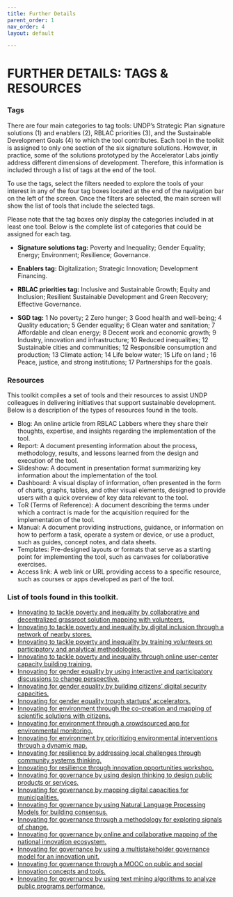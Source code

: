 ```yaml
---
title: Further Details
parent_order: 1
nav_order: 4
layout: default

---
```


# FURTHER DETAILS: TAGS & RESOURCES

### Tags

There are four main categories to tag tools: UNDP’s Strategic Plan signature solutions (1) and enablers (2), RBLAC priorities (3), and the Sustainable Development Goals (4) to which the tool contributes. Each tool in the toolkit is assigned to only one section of the six signature solutions. However, in practice, some of the solutions prototyped by the Accelerator Labs jointly address different dimensions of development. Therefore, this information is included through a list of tags at the end of the tool.

To use the tags, select the filters needed to explore the tools of your interest in any of the four tag boxes located at the end of the navigation bar on the left of the screen. Once the filters are selected, the main screen will show the list of tools that include the selected tags.

Please note that the tag boxes only display the categories included in at least one tool. Below is the complete list of categories that could be assigned for each tag.

- **Signature solutions tag:** Poverty and Inequality; Gender Equality; Energy; Environment; Resilience; Governance.  

- **Enablers tag:** Digitalization; Strategic Innovation; Development Financing. 

- **RBLAC priorities tag:** Inclusive and Sustainable Growth; Equity and Inclusion; Resilient Sustainable Development and Green Recovery; Effective Governance.

- **SGD tag:** 1 No poverty; 2 Zero hunger; 3 Good health and well-being; 4 Quality education;  5 Gender equality;  6 Clean water and sanitation; 7 Affordable and clean energy; 8 Decent work and economic growth; 9 Industry, innovation and infrastructure; 10 Reduced inequalities; 12 Sustainable cities and communities; 12 Responsible consumption and production; 13 Climate action; 14 Life below water; 15 Life on land ; 16 Peace, justice, and strong institutions; 17 Partnerships for the goals.

### Resources

This toolkit compiles a set of tools and their resources to assist UNDP colleagues in delivering initiatives that support sustainable development. Below is a description of the types of resources found in the tools.

- Blog: An online article from RBLAC Labbers where they share their thoughts, expertise, and insights regarding the implementation of the tool.
- Report: A document presenting information about the process, methodology, results, and lessons learned from the design and execution of the tool.
- Slideshow: A document in presentation format summarizing key information about the implementation of the tool.
- Dashboard: A visual display of information, often presented in the form of charts, graphs, tables, and other visual elements, designed to provide users with a quick overview of key data relevant to the tool.
- ToR (Terms of Reference): A document describing the terms under which a contract is made for the acquisition required for the implementation of the tool.
- Manual: A document providing instructions, guidance, or information on how to perform a task, operate a system or device, or use a product, such as guides, concept notes, and data sheets.
- Templates: Pre-designed layouts or formats that serve as a starting point for implementing the tool, such as canvases for collaborative exercises.
- Access link: A web link or URL providing access to a specific resource, such as courses or apps developed as part of the tool.


### List of tools found in this toolkit. 

-	[Innovating to tackle poverty and inequality by collaborative and decentralized grassroot solution mapping with volunteers.](https://undp-accelerator-labs.github.io/Innovation-Toolkit-for-UNDP-Signature-Solutions/1.Poverty/1.1%20VolunteerMapping.html)
-	[Innovating to tackle poverty and inequality by digital inclusion through a network of nearby stores.](https://undp-accelerator-labs.github.io/Innovation-Toolkit-for-UNDP-Signature-Solutions/1.Poverty/1.2%20DigitalInclusionStores.html)
-	[Innovating to tackle poverty and inequality by training volunteers on participatory and analytical methodologies.](https://undp-accelerator-labs.github.io/Innovation-Toolkit-for-UNDP-Signature-Solutions/1.Poverty/1.3%20VolunteersGuide.html)
-	[Innovating to tackle poverty and inequality through online user-center capacity building training.](https://undp-accelerator-labs.github.io/Innovation-Toolkit-for-UNDP-Signature-Solutions/1.Poverty/1.4%20CapacitiesBuilding.html)
-	[Innovating for gender equality by using interactive and participatory discussions to change perspective.](https://undp-accelerator-labs.github.io/Innovation-Toolkit-for-UNDP-Signature-Solutions/2.Gender/2.1%20ParticipatoryPerspective.html)
-	[Innovating for gender equality by building citizens’ digital security capacities.](https://undp-accelerator-labs.github.io/Innovation-Toolkit-for-UNDP-Signature-Solutions/2.Gender/2.2%20DigSecurityMOOC.html)
-	[Innovating for gender equality trough startups’ accelerators.](https://undp-accelerator-labs.github.io/Innovation-Toolkit-for-UNDP-Signature-Solutions/2.Gender/2.3%20AcceleratorFI.html)
-	[Innovating for environment through the co-creation and mapping of scientific solutions with citizens.](https://undp-accelerator-labs.github.io/Innovation-Toolkit-for-UNDP-Signature-Solutions/4.Environment/4.1%20ScienceMap.html)
-	[Innovating for environment through a crowdsourced app for environmental monitoring.](https://undp-accelerator-labs.github.io/Innovation-Toolkit-for-UNDP-Signature-Solutions/4.Environment/4.2%20EnviromentMonitoringApp.html)
-	[Innovating for environment by prioritizing environmental interventions through a dynamic map.](https://undp-accelerator-labs.github.io/Innovation-Toolkit-for-UNDP-Signature-Solutions/4.Environment/4.3%20InterventionMap.html)
-	[Innovating for resilience by addressing local challenges through community systems thinking.](https://undp-accelerator-labs.github.io/Innovation-Toolkit-for-UNDP-Signature-Solutions/5.Resilience/5.1%20CommunitySysThinking.html)
-	[Innovating for resilience through innovation opportunities workshop.](https://undp-accelerator-labs.github.io/Innovation-Toolkit-for-UNDP-Signature-Solutions/5.Resilience/5.2%20InnovationWorkshop.html)
-	[Innovating for governance by using design thinking to design public products or services.](https://undp-accelerator-labs.github.io/Innovation-Toolkit-for-UNDP-Signature-Solutions/6.Governance/6.1%20PublicServicesDT.html)
-	[Innovating for governance by mapping digital capacities for municipalities.](https://undp-accelerator-labs.github.io/Innovation-Toolkit-for-UNDP-Signature-Solutions/6.Governance/6.2%20DigitalMunicipalMap.html)
-	[Innovating for governance by using Natural Language Processing Models for building consensus.](https://undp-accelerator-labs.github.io/Innovation-Toolkit-for-UNDP-Signature-Solutions/6.Governance/6.3%20NLPForConsensus.html)
-	[Innovating for governance through a methodology for exploring signals of change.](https://undp-accelerator-labs.github.io/Innovation-Toolkit-for-UNDP-Signature-Solutions/6.Governance/6.4%20ExploringMethology.html)
-	[Innovating for governance by online and collaborative mapping of the national innovation ecosystem.](https://undp-accelerator-labs.github.io/Innovation-Toolkit-for-UNDP-Signature-Solutions/6.Governance/6.5.%20CollaborativeMapping.html)
-	[Innovating for governance by using a multistakeholder governance model for an innovation unit.](https://undp-accelerator-labs.github.io/Innovation-Toolkit-for-UNDP-Signature-Solutions/6.Governance/6.6.%20GovModel.html)
-	[Innovating for governance through a MOOC on public and social innovation concepts and tools.](https://undp-accelerator-labs.github.io/Innovation-Toolkit-for-UNDP-Signature-Solutions/6.Governance/6.7%20InnovationMOOC.html)
-	[Innovating for governance by using text mining algorithms to analyze public programs performance.](https://undp-accelerator-labs.github.io/Innovation-Toolkit-for-UNDP-Signature-Solutions/6.Governance/6.8%20TextMiningPerformance.html)
